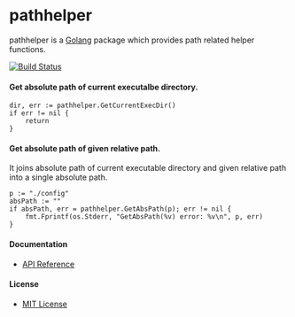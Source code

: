 # pathhelper

pathhelper is a [Golang](http://golang.org) package which provides path related helper functions.

[![Build Status](https://travis-ci.org/northbright/pathhelper.svg?branch=master)](https://travis-ci.org/northbright/pathhelper)

#### Get absolute path of current executalbe directory.

    dir, err := pathhelper.GetCurrentExecDir()
    if err != nil {
        return
    }

#### Get absolute path of given relative path.  
It joins absolute path of current executable directory and given relative path into a single absolute path.

    p := "./config"
    absPath := ""
    if absPath, err = pathhelper.GetAbsPath(p); err != nil {
        fmt.Fprintf(os.Stderr, "GetAbsPath(%v) error: %v\n", p, err)
    }

#### Documentation
* [API Reference](http://godoc.org/github.com/northbright/pathhelper)

#### License
* [MIT License](./LICENSE)
